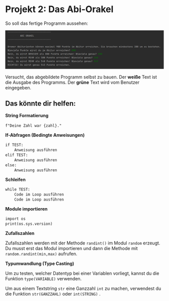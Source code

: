 # Projekt 2: Das Abi-Orakel

So soll das fertige Programm aussehen:

![image](02-screenshot.png)

Versucht, das abgebildete Programm selbst zu bauen. Der **weiße** Text ist die Ausgabe des Programms. Der **grüne** Text wird vom Benutzer eingegeben.


## Das könnte dir helfen:

**String Formatierung**

`f"Deine Zahl war {zahl}."`

**If-Abfragen (Bedingte Anweisungen)**

    if TEST:
        Anweisung ausführen
    elif TEST:
        Anweisung ausführen
    else:
        Anweisung ausführen
        
**Schleifen**

    while TEST:
        Code im Loop ausführen
        Code im Loop ausführen

**Module importieren**

    import os
    print(os.sys.version)
    
**Zufallszahlen**

Zufallszahlen werden mit der Methode `randint()` im Modul `random` erzeugt. Du musst erst das Modul importieren und dann die Methode mit `random.randint(min,max)` aufrufen.

**Typumwandlung (Type Casting)**

Um zu testen, welcher Datentyp bei einer Variablen vorliegt, kannst du die Funktion `type(VARIABLE)` verwenden.

Um aus einem Textstring `str` eine Ganzzahl `int` zu machen, verwendest du die Funktion `str(GANZZAHL)` oder `int(STRING)` .  
